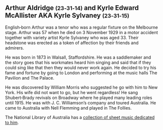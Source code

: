 
## Arthur Aldridge <small>(23‑31‑14)</small> and Kyrle Edward McAllister AKA Kyrle Sylvaney <small>(23‑31‑15)</small>

English‑born Arthur was a tenor who was a regular fixture on the Melbourne stage. Arthur was 57 when he died on 3 November 1929 in a motor accident together with variety artist Kyrle Sylvaney who was aged 33. Their headstone was erected as a token of affection by their friends and admirers. 

He was born in 1873 in Walsall, Staffordshire. He was a saddlemaker and the story goes that his workmates heard him singing and said that if they could sing like that then they would never work again. He decided to try his fame and fortune by going to London and performing at the music halls The Pavilion and The Palace. 

He was discovered by William Morris who suggested he go with him to New York. His wife did not want to go, but he went regardless! He sang Shubert‑Brady revivals on Broadway where he played many leading roles until 1915. He was with J. C. Williamson’s company and toured Australia. He came to Australia with Nell Flemming and played in The Follies. 

The National Library of Australia has a [collection of sheet music dedicated to him](https://catalogue.nla.gov.au/Search/Home?lookfor=%22Arthur+Aldridge%22&type=all&limit%5B%5D=&submit=Find).
